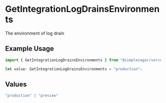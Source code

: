 # GetIntegrationLogDrainsEnvironments

The environment of log drain

## Example Usage

```typescript
import { GetIntegrationLogDrainsEnvironments } from "@simplesagar/vercel/models/getintegrationlogdrainsop.js";

let value: GetIntegrationLogDrainsEnvironments = "production";
```

## Values

```typescript
"production" | "preview"
```